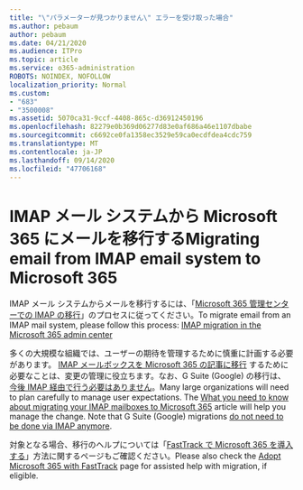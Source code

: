 ```yaml
---
title: "\"パラメーターが見つかりません\" エラーを受け取った場合"
ms.author: pebaum
author: pebaum
ms.date: 04/21/2020
ms.audience: ITPro
ms.topic: article
ms.service: o365-administration
ROBOTS: NOINDEX, NOFOLLOW
localization_priority: Normal
ms.custom:
- "683"
- "3500008"
ms.assetid: 5070ca31-9ccf-4408-865c-d36912450196
ms.openlocfilehash: 82279e0b369d06277d83e0af686a46e1107dbabe
ms.sourcegitcommit: c6692ce0fa1358ec3529e59ca0ecdfdea4cdc759
ms.translationtype: MT
ms.contentlocale: ja-JP
ms.lasthandoff: 09/14/2020
ms.locfileid: "47706168"
---
```

# <a name="migrating-email-from-imap-email-system-to-microsoft-365"></a><span data-ttu-id="24a8b-102">IMAP メール システムから Microsoft 365 にメールを移行する</span><span class="sxs-lookup"><span data-stu-id="24a8b-102">Migrating email from IMAP email system to Microsoft 365</span></span>

<span data-ttu-id="24a8b-103">IMAP メール システムからメールを移行するには、「[Microsoft 365 管理センターでの IMAP の移行](https://docs.microsoft.com/Exchange/mailbox-migration/migrating-imap-mailboxes/imap-migration-in-the-admin-center)」のプロセスに従ってください。</span><span class="sxs-lookup"><span data-stu-id="24a8b-103">To migrate email from an IMAP mail system, please follow this process: [IMAP migration in the Microsoft 365 admin center](https://docs.microsoft.com/Exchange/mailbox-migration/migrating-imap-mailboxes/imap-migration-in-the-admin-center)</span></span>
  
<span data-ttu-id="24a8b-p101">多くの大規模な組織では、ユーザーの期待を管理するために慎重に計画する必要があります。 [IMAP メールボックスを Microsoft 365 の記事に移行](https://docs.microsoft.com/Exchange/mailbox-migration/migrating-imap-mailboxes/migrating-imap-mailboxes) するために必要なことは、変更の管理に役立ちます。なお、G Suite (Google) の移行は、 [今後 IMAP 経由で行う必要はありません](https://docs.microsoft.com/Exchange/mailbox-migration/perform-g-suite-migration)。</span><span class="sxs-lookup"><span data-stu-id="24a8b-p101">Many large organizations will need to plan carefully to manage user expectations. The [What you need to know about migrating your IMAP mailboxes to Microsoft 365](https://docs.microsoft.com/Exchange/mailbox-migration/migrating-imap-mailboxes/migrating-imap-mailboxes) article will help you manage the change. Note that G Suite (Google) migrations [do not need to be done via IMAP anymore](https://docs.microsoft.com/Exchange/mailbox-migration/perform-g-suite-migration).</span></span>

<span data-ttu-id="24a8b-107">対象となる場合、移行のヘルプについては「[FastTrack で Microsoft 365 を導入する](https://www.microsoft.com/fasttrack/microsoft-365/office-365)」方法に関するページもご確認ください。</span><span class="sxs-lookup"><span data-stu-id="24a8b-107">Please also check the [Adopt Microsoft 365 with FastTrack](https://www.microsoft.com/fasttrack/microsoft-365/office-365) page for assisted help with migration, if eligible.</span></span>
  
